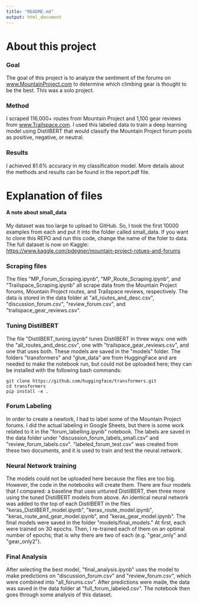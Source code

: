 ```yaml
---
title: "README.md"
output: html_document
---
```

# About this project

### Goal
The goal of this project is to analyze the sentiment of the forums on www.MountainProject.com to determine which climbing gear is thought to be the best. This was a solo project.

### Method
I scraped 116,000+ routes from Mountain Project and 1,100 gear reviews from www.Trailspace.com. I used this labeled data to train a deep learning model using DistilBERT that would classify the Mountain Project forum posts as positive, negative, or neutral. 

### Results
I achieved 81.6% accuracy in my classification model. More details about the methods and results can be found in the report.pdf file. 


# Explanation of files

#### A note about small_data
My dataset was too large to upload to GitHub. So, I took the first 10000 examples from each and put it into the folder called small_data. If you want to clone this REPO and run this code, change the name of the foler to data. The full dataset is now on Kaggle: https://www.kaggle.com/pdegner/mountain-project-rotues-and-forums


### Scraping files

The files "MP_Forum_Scraping.ipynb", "MP_Route_Scraping.ipynb", and "Trailspace_Scraping.ipynb" all scrape data from the Mountain Project forums, Mountain Project routes, and Trailspace reviews, respectively. The data is stored in the data folder at "all_routes_and_desc.csv", "discussion_forum.csv", "review_forum.csv", and "trailspace_gear_reviews.csv". 



### Tuning DistilBERT

The file "DistilBERT_tuning.ipynb" tunes DistilBERT in three ways: one with the "all_routes_and_desc.csv", one with "trailspace_gear_reviews.csv", and one that uses both. These models are saved in the "models" folder. The folders "transformers" and "glue_data" are from HuggingFace and are needed to make the notebook run, but could not be uploaded here; they can be installed with the following bash commands:

```
git clone https://github.com/huggingface/transformers.git
cd transformers
pip install -e .
```



### Forum Labeling

In order to create a newtork, I had to label some of the Mountain Project forums. I did the actual labeling in Google Sheets, but there is some work related to it in the "forum_labelling.ipynb" notebook. The labels are saved in the data folder under "discussion_forum_labels_small.csv" and "review_forum_labels.csv". "labeled_forum_test.csv" was created from these two documents, and it is used to train and test the neural network. 



### Neural Network training

The models could not be uploaded here because the files are too big. However, the code in the notebooks will create them. There are four models that I compared: a baseline that uses untuned DistilBERT, then three more using the tuned DistilBERT models from above. An identical neural network was added to the top of each DistilBERT in the files "keras_DistilBERT_model.ipynb", "keras_route_model.ipynb", "keras_route_and_gear_model.ipynb", and "keras_gear_model.ipynb". The final models were saved in the folder "models/final_models." At first, each were trained on 30 epochs. Then, I re-trained each of them on an optimal number of epochs; that is why there are two of each (e.g. "gear_only" and "gear_only2").



### Final Analysis

After selecting the best model, "final_analysis.ipynb" uses the model to make predictions on "discussion_forum.csv" and "review_forum.csv", which were combined into "all_forums.csv". After predictions were made, the data was saved in the data folder at "full_forum_labeled.csv". The notebook then goes through some analysis of this dataset. 



